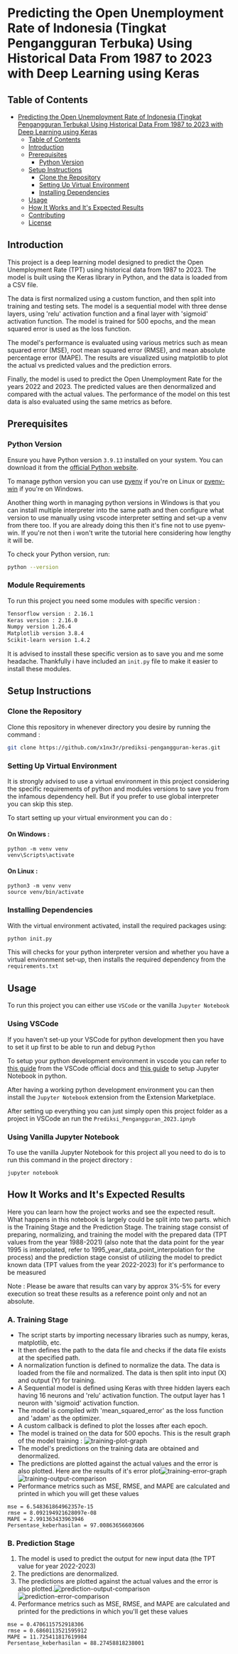 # Predicting the Open Unemployment Rate of Indonesia (Tingkat Pengangguran Terbuka) Using Historical Data From 1987 to 2023 with Deep Learning using Keras

## Table of Contents
- [Predicting the Open Unemployment Rate of Indonesia (Tingkat Pengangguran Terbuka) Using Historical Data From 1987 to 2023 with Deep Learning using Keras](#predicting-the-open-unemployment-rate-of-indonesia-tingkat-pengangguran-terbuka-using-historical-data-from-1987-to-2023-with-deep-learning-using-keras)
  - [Table of Contents](#table-of-contents)
  - [Introduction](#introduction)
  - [Prerequisites](#prerequisites)
    - [Python Version](#python-version)
  - [Setup Instructions](#setup-instructions)
    - [Clone the Repository](#clone-the-repository)
    - [Setting Up Virtual Environment](#setting-up-virtual-environment)
    - [Installing Dependencies](#installing-dependencies)
  - [Usage](#usage)
  - [How It Works and It's Expected Results](#how-it-works-and-its-expected-results)
  - [Contributing](#contributing)
  - [License](#license)

## Introduction
This project is a deep learning model designed to predict the Open Unemployment Rate (TPT) using historical data from 1987 to 2023. The model is built using the Keras library in Python, and the data is loaded from a CSV file. 

The data is first normalized using a custom function, and then split into training and testing sets. The model is a sequential model with three dense layers, using 'relu' activation function and a final layer with 'sigmoid' activation function. The model is trained for 500 epochs, and the mean squared error is used as the loss function.

The model's performance is evaluated using various metrics such as mean squared error (MSE), root mean squared error (RMSE), and mean absolute percentage error (MAPE). The results are visualized using matplotlib to plot the actual vs predicted values and the prediction errors.

Finally, the model is used to predict the Open Unemployment Rate for the years 2022 and 2023. The predicted values are then denormalized and compared with the actual values. The performance of the model on this test data is also evaluated using the same metrics as before.

## Prerequisites

### Python Version
Ensure you have Python version `3.9.13` installed on your system. You can download it from the [official Python website](https://www.python.org/downloads/).

To manage python version you can use [pyenv](https://github.com/pyenv/pyenv) if you're on Linux or [pyenv-win](https://github.com/pyenv-win/pyenv-win) if you're on Windows.

Another thing worth in managing python versions in Windows is that you can install multiple interpreter into the same path and then configure what version to use manually using vscode interpreter setting and set-up a venv from there too. If you are already doing this then it's fine not to use pyenv-win. If you're not then i won't write the tutorial here considering how lengthy it will be.

To check your Python version, run:
``` sh
python --version
```

### Module Requirements
To run this project you need some modules with specific version :
```sh
Tensorflow version : 2.16.1
Keras version : 2.16.0
Numpy version 1.26.4
Matplotlib version 3.8.4
Scikit-learn version 1.4.2
```
It is advised to insstall these specific version as to save you and me some headache. Thankfully i have included an `init.py` file to make it easier to install these modules.

## Setup Instructions

### Clone the Repository
Clone this repository in whenever directory you desire by running the command :
```sh
git clone https://github.com/x1nx3r/prediksi-pengangguran-keras.git
```
### Setting Up Virtual Environment
It is strongly advised to use a virtual environment in this project considering the specific requirements of python and modules versions to save you from the infamous dependency hell. But if you prefer to use global interpreter you can skip this step.

To start setting up your virtual environment you can do :
#### On Windows :
```
python -m venv venv
venv\Scripts\activate
```
#### On Linux :
```
python3 -m venv venv
source venv/bin/activate
```

### Installing Dependencies
With the virtual environment activated, install the required packages using:
```sh
python init.py
```
This will checks for your python interpreter version and whether you have a virtual environment set-up, then installs the required dependency from the `requirements.txt`

## Usage
To run this project you can either use `VSCode` or the vanilla `Jupyter Notebook`
### Using VSCode
If you haven't set-up your VSCode for python development then you have to set it up first to be able to run and debug `Python`

To setup your python development environment in vscode you can refer to  [this guide](https://code.visualstudio.com/docs/languages/python) from the VSCode official docs and [this guide](https://code.visualstudio.com/docs/datascience/jupyter-notebooks) to setup Jupyter Notebook in python.

After having a working python development environment you can then install the `Jupyter Notebook` extension from the Extension Marketplace.

After setting up everything you can just simply open this project folder as a project in VSCode an run the `Prediksi_Pengangguran_2023.ipnyb`

### Using Vanilla Jupyter Notebook
To use the vanilla Jupyter Notebook for this project all you need to do is to run this command in the project directory :
```
jupyter notebook
```

## How It Works and It's Expected Results 
Here you can learn how the project works and see the expected result. What happens in this notebook is largely could be split into two parts. which is the Training Stage and the Prediction Stage. The training stage consist of preparing, normalizing, and training the model with the prepared data (TPT values from the year 1988-2021) (also note that the data point for the year 1995 is interpolated, refer to 1995_year_data_point_interpolation for the process) and the prediction stage consist of utilizing the model to predict known data (TPT values from the year 2022-2023) for it's performance to be measured

Note : Please be aware that results can vary by approx 3%-5% for every execution so treat these results as a reference point only and not an absolute.
### A. Training Stage
- The script starts by importing necessary libraries such as numpy, keras, matplotlib, etc.
- It then defines the path to the data file and checks if the data file exists at the specified path.
- A normalization function is defined to normalize the data.
The data is loaded from the file and normalized.
The data is then split into input (X) and output (Y) for training.
- A Sequential model is defined using Keras with three hidden layers each having 16 neurons and 'relu' activation function. The output layer has 1 neuron with 'sigmoid' activation function.
- The model is compiled with 'mean_squared_error' as the loss function and 'adam' as the optimizer.
- A custom callback is defined to plot the losses after each epoch.
- The model is trained on the data for 500 epochs. This is the result graph of the model training : ![training-plot-graph](images/training-plot-graph.png)
- The model's predictions on the training data are obtained and denormalized.
- The predictions are plotted against the actual values and the error is also plotted. Here are the results of it's error plot![training-error-graph](images/training-error-graph.png) ![training-output-comparison](images/training-output-comparison.png)
- Performance metrics such as MSE, RMSE, and MAPE are calculated and printed in which you will get these values
```
mse = 6.548361864962357e-15
rmse = 8.092194921628097e-08
MAPE = 2.991363433963946
Persentase_keberhasilan = 97.00863656603606
```

### B. Prediction Stage
1. The model is used to predict the output for new input data (the TPT value for year 2022-2023)
2. The predictions are denormalized.
3. The predictions are plotted against the actual values and the error is also plotted.![prediction-output-comparison](images/prediction-output-comparison.png)![prediction-error-comparison](images/prediction-error-graph.png)
4. Performance metrics such as MSE, RMSE, and MAPE are calculated and printed for the predictions in which you'll get these values
```
mse = 0.4706115752918306
rmse = 0.6860113521595912
MAPE = 11.725411817619984
Persentase_keberhasilan = 88.27458818238001
```
